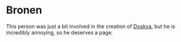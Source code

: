 # Bronen

This person was just a bit involved in the creation of [Doskya](/wiki/doskya), but he is incredibly annoying, so he deserves a page.
